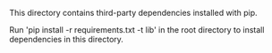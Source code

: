 This directory contains third-party dependencies installed with pip.

Run 'pip install -r requirements.txt -t lib' in the root directory to install dependencies in this directory.